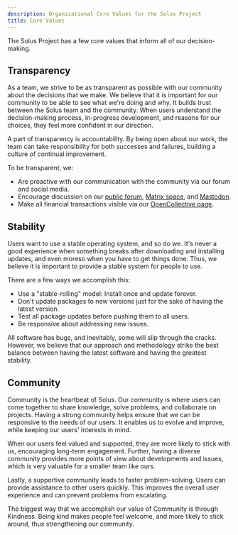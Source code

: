```yaml
---
description: Organizational Core Values for the Solus Project
title: Core Values
---
```


The Solus Project has a few core values that inform all of our decision-making.

## Transparency

As a team, we strive to be as transparent as possible with our community about the decisions that we make. We believe that it is important for our community to be able to see what we're doing and why. It builds trust between the Solus team and the community. When users understand the decision-making process, in-progress development, and reasons for our choices, they feel more confident in our direction.

A part of transparency is accountability. By being open about our work, the team can take responsibility for both successes and failures, building a culture of continual improvement.

To be transparent, we:

- Are proactive with our communication with the community via our forum and social media.
- Encourage discussion on our [public forum](https://discuss.getsol.us), [Matrix space](https://matrix.to/#/#solus:matrix.org), and [Mastodon](https://fosstodon.org/@solus).
- Make all financial transactions visible via our [OpenCollective page](https://opencollective.com/getsolus#category-BUDGET).

## Stability

Users want to use a stable operating system, and so do we. It's never a good experience when something breaks after downloading and installing updates, and even moreso when you have to get things done. Thus, we believe it is important to provide a stable system for people to use.

There are a few ways we accomplish this:

- Use a "stable-rolling" model: Install once and update forever.
- Don't update packages to new versions just for the sake of having the latest version.
- Test all package updates before pushing them to all users.
- Be responsive about addressing new issues.

All software has bugs, and inevitably, some will slip through the cracks. However, we believe that our approach and methodology strike the best balance between having the latest software and having the greatest stability.

## Community

Community is the heartbeat of Solus. Our community is where users can come together to share knowledge, solve problems, and collaborate on projects. Having a strong community helps ensure that we can be responsive to the needs of our users. It enables us to evolve and improve, while keeping our users' interests in mind.

When our users feel valued and supported, they are more likely to stick with us, encouraging long-term engagement. Further, having a diverse community provides more points of view about developments and issues, which is very valuable for a smaller team like ours.

Lastly, a supportive community leads to faster problem-solving. Users can provide assistance to other users quickly. This improves the overall user experience and can prevent problems from escalating.

The biggest way that we accomplish our value of Community is through Kindness. Being kind makes people feel welcome, and more likely to stick around, thus strengthening our community.
